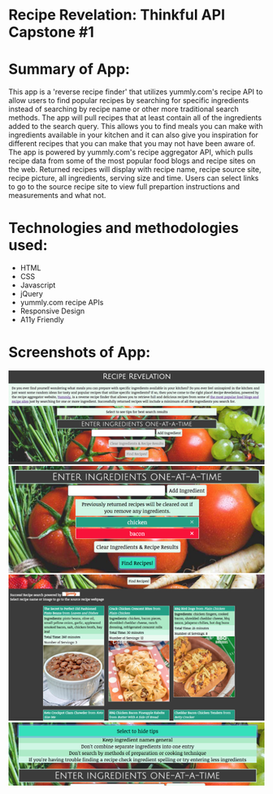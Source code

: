# Recipe Revelation: Thinkful API Capstone #1

# Summary of App:
This app is a 'reverse recipe finder' that utilizes yummly.com's recipe API to allow users to find popular recipes by searching for specific ingredients instead of searching by recipe name or other more traditional search methods. The app will pull recipes that at least contain all of the ingredients added to the search query. This allows you to find meals you can make with ingredients available in your kitchen and it can also give you inspiration for different recipes that you can make that you may not have been aware of. The app is powered by yummly.com's recipe aggregator API, which pulls recipe data from some of the most popular food blogs and recipe sites on the web. Returned recipes will display with recipe name, recipe source site, recipe picture, all ingredients, serving size and time. Users can select links to go to the source recipe site to view full prepartion instructions and measurements and what not.  

# Technologies and methodologies used:
- HTML
- CSS
- Javascript
- jQuery
- yummly.com recipe APIs
- Responsive Design
- A11y Friendly

# Screenshots of App:
![Main view of home page](images/screenShot_MainSearch.png "Main view of home page")
![Ingredient list to search for](images/screenShot_Ingredients.png "Ingredient list to search for")
![Returned recipes](images/screenShot_recipes.png "Returned recipes")
![Tips for best search results](images/screenShot_Tips.png "Tips for best search results")
